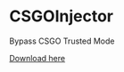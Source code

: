 # CSGOInjector
Bypass CSGO Trusted Mode

[Download here](https://github.com/toxa9/CSGOInjector/releases/tag/1.0)